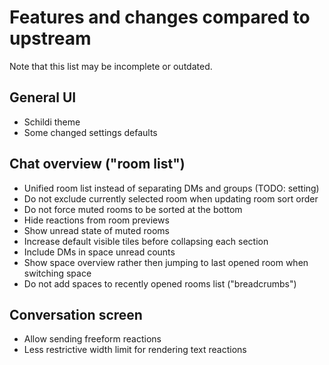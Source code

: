 # Features and changes compared to upstream

Note that this list may be incomplete or outdated.


## General UI

- Schildi theme
- Some changed settings defaults


## Chat overview ("room list")

- Unified room list instead of separating DMs and groups (TODO: setting)
- Do not exclude currently selected room when updating room sort order
- Do not force muted rooms to be sorted at the bottom
- Hide reactions from room previews
- Show unread state of muted rooms
- Increase default visible tiles before collapsing each section
- Include DMs in space unread counts
- Show space overview rather then jumping to last opened room when switching space
- Do not add spaces to recently opened rooms list ("breadcrumbs")


## Conversation screen

- Allow sending freeform reactions
- Less restrictive width limit for rendering text reactions
